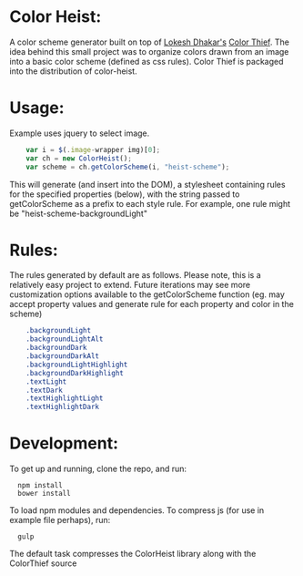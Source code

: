 # Color Heist: 
A color scheme generator built on top of [Lokesh Dhakar's](http://www.lokeshdhakar.com) [Color Thief](http://lokeshdhakar.com/projects/color-thief). The idea behind this small project was to organize colors drawn from an image into a basic color scheme (defined as css rules). Color Thief is packaged into the distribution of color-heist. 


# Usage:
Example uses jquery to select image.
```javascript
	var i = $(.image-wrapper img)[0];
	var ch = new ColorHeist();
	var scheme = ch.getColorScheme(i, "heist-scheme");
```
This will generate (and insert into the DOM), a stylesheet containing rules for the specified properties (below), with the string passed to getColorScheme as a prefix to each style rule. For example, one rule might be "heist-scheme-backgroundLight"

# Rules:
The rules generated by default are as follows. Please note, this is a relatively easy project to extend. Future iterations may see more customization options available to the getColorScheme function (eg. may accept property values and generate rule for each property and color in the scheme)
```css
	.backgroundLight
	.backgroundLightAlt
	.backgroundDark
	.backgroundDarkAlt
	.backgroundLightHighlight
	.backgroundDarkHighlight
	.textLight
	.textDark
	.textHighlightLight
	.textHighlightDark
```


# Development:
To get up and running, clone the repo, and run:
```
  npm install
  bower install
```
To load npm modules and dependencies.
To compress js (for use in example file perhaps), run:
```
  gulp
```
The default task compresses the ColorHeist library along with the ColorThief source
